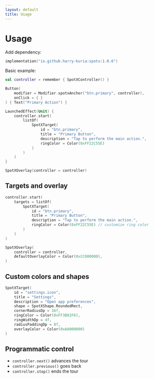 ```yaml
---
layout: default
title: Usage
---
```


# Usage

Add dependency:

```kotlin
implementation("io.github.harry-kuria:spotx:1.0.6")
```

Basic example:

```kotlin
val controller = remember { SpotXController() }

Button(
    modifier = Modifier.spotxAnchor("btn.primary", controller),
    onClick = { }
) { Text("Primary Action") }

LaunchedEffect(Unit) {
    controller.start(
        listOf(
            SpotXTarget(
                id = "btn.primary",
                title = "Primary Button",
                description = "Tap to perform the main action.",
                ringColor = Color(0xFF22C55E)
            )
        )
    )
}

SpotXOverlay(controller = controller)
```

## Targets and overlay

```kotlin
controller.start(
    targets = listOf(
        SpotXTarget(
            id = "btn.primary",
            title = "Primary Button",
            description = "Tap to perform the main action.",
            ringColor = Color(0xFF22C55E) // customize ring color
        )
    )
)

SpotXOverlay(
    controller = controller,
    defaultOverlayColor = Color(0xCC000000),
)
```

## Custom colors and shapes

```kotlin
SpotXTarget(
    id = "settings.icon",
    title = "Settings",
    description = "Open app preferences",
    shape = SpotXShape.RoundedRect,
    cornerRadiusDp = 16f,
    ringColor = Color(0xFF3B82F6),
    ringWidthDp = 4f,
    radiusPaddingDp = 8f,
    overlayColor = Color(0xAA000000)
)
```

## Programmatic control

- `controller.next()` advances the tour
- `controller.previous()` goes back
- `controller.stop()` ends the tour 